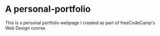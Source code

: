 # A personal-portfolio
This is a personal portfolio webpage I created as part of freeCodeCamp's Web Design course.
